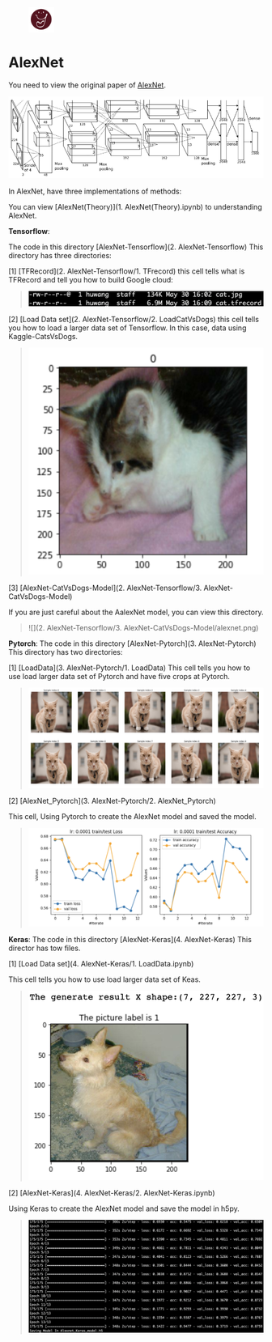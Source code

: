 <figure class="third">
    <img src="../../../picture/heyra.png" width="50" heigth="50"/>
</figure>

# AlexNet

You need to view the original paper of [AlexNet](https://papers.nips.cc/paper/4824-imagenet-classification-with-deep-convolutional-neural-networks.pdf).

![](../../../picture/180.png)

In AlexNet, have three implementations of methods:

You can view [AlexNet(Theory)](1. AlexNet(Theory).ipynb)  to understanding AlexNet.

**Tensorflow**:

The code in this directory  [AlexNet-Tensorflow](2. AlexNet-Tensorflow)
This directory has three directories:

[1]  [TFRecord](2. AlexNet-Tensorflow/1. TFrecord)
this cell tells what is TFRecord and tell you how to build Google cloud:

> ![](../../../picture/197.png)

[2] [Load Data set](2. AlexNet-Tensorflow/2. LoadCatVsDogs)
this cell tells you how to load a larger data set of Tensorflow.
In this case, data using Kaggle-CatsVsDogs.

> ![](fils/01.png)

[3] [AlexNet-CatVsDogs-Model](2. AlexNet-Tensorflow/3. AlexNet-CatVsDogs-Model)

If you are just careful about the AalexNet model, you can view this directory.

> ![](2. AlexNet-Tensorflow/3. AlexNet-CatVsDogs-Model/alexnet.png)



**Pytorch**:
The code in this directory [AlexNet-Pytorch](3. AlexNet-Pytorch)
This directory has two directories:

[1] [LoadData](3. AlexNet-Pytorch/1. LoadData)
This cell tells you how to use load larger data set of Pytorch and have five crops at Pytorch.

> ![](fils/02.png)
>
> 

[2] [AlexNet_Pytorch](3. AlexNet-Pytorch/2. AlexNet_Pytorch)

This cell, Using Pytorch to create the AlexNet model and saved the model.

> ![](fils/03.png)



**Keras**:
The code in this directory [AlexNet-Keras](4. AlexNet-Keras)
This director has tow files.

[1] [Load Data set](4. AlexNet-Keras/1. LoadData.ipynb)

This cell tells you how to use load larger data set of Keas.

> ![](fils/04.png)

[2] [AlexNet-Keras](4. AlexNet-Keras/2. AlexNet-Keras.ipynb)

Using Keras to create the AlexNet model and save the model in h5py.

> ![](../../../picture/209.png)